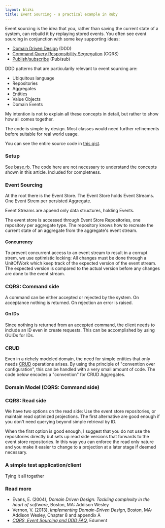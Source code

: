 ```yaml
---
layout: bliki
title: Event Sourcing - a practical example in Ruby
---
```


[1]: https://gist.github.com/kjellm/ec8fbaac65a28d67f17d941cc454f0f1
[2]: https://gist.github.com/kjellm/ec8fbaac65a28d67f17d941cc454f0f1#file-base-rb
[ddd]: https://en.wikipedia.org/wiki/Domain-driven_design
[cqrs]: http://martinfowler.com/bliki/CQRS.html
[pubsub]: https://en.wikipedia.org/wiki/Publish–subscribe_pattern
[crud]: https://en.wikipedia.org/wiki/Create,_read,_update_and_delete

Event sourcing is the idea that you, rather than saving the current
state of a system, can rebuild it by replaying stored events. You
often see event sourcing in conjunction with some key supporting
ideas:

- [Domain Driven Design][ddd] (DDD)
- [Command Query Responsibility Segregation][cqrs] (CQRS)
- [Publish/subscribe][pubsub] (Pub/sub)

DDD patterns that are particularily relevant to event sourcing are:

  - Ubiquitous language
  - Repositories
  - Aggregates
  - Entities
  - Value Objects
  - Domain Events

My intention is not to explain all these concepts in detail, but
rather to show how all comes together.

The code is simple by design. Most classes would need further
refinements before suitable for real world usage.

You can see the entire source code in [this gist][1].

### Setup

See [base.rb][2]. The code here are not necessary to understand the
concepts shown in this article. Included for completness.

### Event Sourcing

At the root there is the Event Store. The Event Store holds Event
Streams. One Event Strem per persisted Aggregate.

Event Streams are append only data structures, holding Events.

The event store is accessed through Event Store Repositories, one
repository per aggregate type. The repository knows how to recreate
the current state of an aggregate from the aggregate's event stream.

#### Concurrency

To prevent concurrent access to an event stream to result in a corrupt
strem, we use optimistic locking: All changes must be done through a
UnitOfWork which keep track of the expected version of the event
stream. The expected version is compared to the actual version before
any changes are done to the event stream.

<script src="https://gist.github.com/kjellm/ec8fbaac65a28d67f17d941cc454f0f1.js?file=event.rb"></script>

### CQRS: Command side

A command can be either accepted or rejected by the system. On
acceptance nothing is returned. On rejection an error is raised.

#### On IDs

Since nothing is returned from an accepted command, the client needs
to include an ID even in create requests. This can be accomplished by
using GUIDs for IDs.

<script src="https://gist.github.com/kjellm/ec8fbaac65a28d67f17d941cc454f0f1.js?file=cmd.rb"></script>

### CRUD

Even in a richely modeled domain, the need for simple entities that
only needs [CRUD][crud] operations arises. By using the principle of
"convention over configuration", this can be handled with a very small
amount of code. The code below encodes a "convention" for CRUD
Aggregates.

<script src="https://gist.github.com/kjellm/ec8fbaac65a28d67f17d941cc454f0f1.js?file=crud.rb"></script>

### Domain Model (CQRS: Command side)

<script src="https://gist.github.com/kjellm/ec8fbaac65a28d67f17d941cc454f0f1.js?file=model.rb"></script>

### CQRS: Read side

We have two options on the read side: Use the event store
repositories, or maintain read optimized projections. The first
alternative are good enough if you don't need querying beyond simple
retrieval by ID.

When the first option is good enough, I suggest that you do not use
the repositories directly but sets up read side versions that forwards
to the event store repositories. In this way you can enforce the read
only nature and you make it easier to change to a projection at a
later stage if deemed necessary.

<script src="https://gist.github.com/kjellm/ec8fbaac65a28d67f17d941cc454f0f1.js?file=read.rb"></script>

### A simple test application/client

Tying it all together

<script src="https://gist.github.com/kjellm/ec8fbaac65a28d67f17d941cc454f0f1.js?file=app.rb"></script>


### Read more

<ul class="bibliography">
  <li>
    Evans, E. (2004), <em>Domain Driven Design: Tackling complexity in the heart of software</em>,
    Boston, MA: Addison Wesley
  <li>
    Vernon, V. (2013), <em>Implementing Domain-Driven Design</em>, Boston, MA: Addison Wesley,
    Chapter 8 and appendix A
  <li>
    <em><a href="http://cqrs.nu/Faq">CQRS, Event Sourcing and DDD FAQ</a></em>, Edument
</ul>
